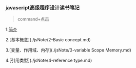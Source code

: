### javascript高级程序设计读书笔记

> command+点击

1.[简介](./jsNote/1-introduce.md)

2.[基本概念](./jsNote/2-Basic concept.md)

3.[变量、作用域、内存](./jsNote/3-variable Scope Memory.md)

4.[引用类型](./jsNote/4-reference type.md)

